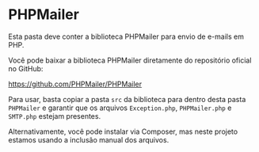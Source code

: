 # PHPMailer

Esta pasta deve conter a biblioteca PHPMailer para envio de e-mails em PHP.

Você pode baixar a biblioteca PHPMailer diretamente do repositório oficial no GitHub:

https://github.com/PHPMailer/PHPMailer

Para usar, basta copiar a pasta `src` da biblioteca para dentro desta pasta `PHPMailer` e garantir que os arquivos `Exception.php`, `PHPMailer.php` e `SMTP.php` estejam presentes.

Alternativamente, você pode instalar via Composer, mas neste projeto estamos usando a inclusão manual dos arquivos.
